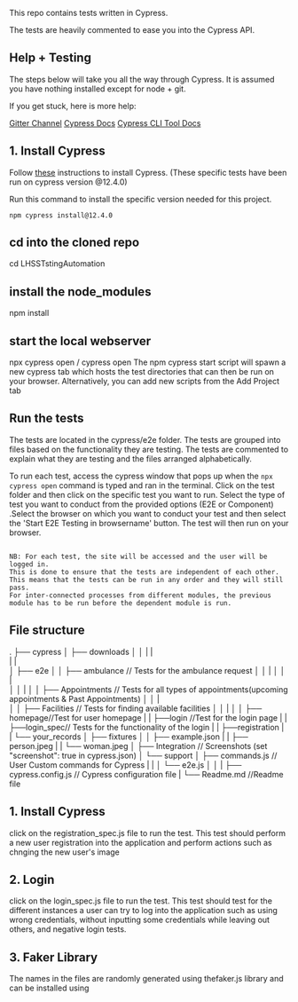 This repo contains tests written in Cypress.

The tests are heavily commented to ease you into the Cypress API.

## Help + Testing
The steps below will take you all the way through Cypress. It is assumed you have nothing installed except for node + git.

If you get stuck, here is more help:

[Gitter Channel](https://app.gitter.im/#/room/#cypress-io_cypress:gitter.im)
[Cypress Docs](https://docs.cypress.io/guides/overview/why-cypress)
[Cypress CLI Tool Docs](https://github.com/cypress-io/cypress-cli)
## 1. Install Cypress
Follow [these](https://docs.cypress.io/guides/getting-started/installing-cypress) instructions to install Cypress. 
(These specific tests have been run on cypress version @12.4.0)

Run this command to install the specific version needed for this project.

`npm cypress install@12.4.0`



## cd into the cloned repo
cd LHSSTstingAutomation

## install the node_modules
npm install

## start the local webserver
npx cypress open / cypress open
The npm cypress start script will spawn a new cypress tab which hosts the test directories that can then be run on your browser. Alternatively, you can add new scripts from the  Add Project tab



## Run the tests
The tests are located in the cypress/e2e folder. The tests are grouped into files based on the functionality they are testing. The tests are commented to explain what they are testing and the files arranged alphabetically.

To run each test, access the cypress window that pops up when the ``` npx cypress open ``` command is typed and ran in the terminal.
Click on the test folder and then click on the specific test you want to run. Select the type of test you want to conduct from the provided options (E2E or Component) .Select the browser on which you want to conduct your test and then select the 'Start E2E Testing in browsername' button. The test will then run on your browser.

```

NB: For each test, the site will be accessed and the user will be logged in. 
This is done to ensure that the tests are independent of each other. 
This means that the tests can be run in any order and they will still pass.
For inter-connected processes from different modules, the previous module has to be run before the dependent module is run.
```



## File structure

.
├── cypress
│   ├── downloads
│   │
|   |   
|   |   
│   ├── e2e
│   │  ├── ambulance // Tests for the ambulance request 
│   │  |
│   │  |    
│   │  |
│   │  ├── Appointments // Tests for all types of appointments(upcoming appointments & Past Appointments)
│   │  |     
│   │  ├── Facilities // Tests for finding available facilities
│   │  | 
│   │  ├── homepage//Test for user homepage
|   |  ├──login //Test for the login page
|   |  ├──login_spec// Tests  for the functionality of the login 
|   |  ├──registration
|   |  └── your_records
│   ├── fixtures
│   │   ├── example.json
|   |   ├── person.jpeg
|   |   └── woman.jpeg
│   ├── Integration // Screenshots (set "screenshot": true in cypress.json)
│   └──  support
│        ├── commands.js // User Custom commands for Cypress
|        |
│        └── e2e.js
│
│
|
├── cypress.config.js // Cypress configuration file
|
└── Readme.md //Readme file


## 1. Install Cypress
click on the registration_spec.js file to run the test. This test should perform a new user registration into the application and perform actions such as chnging the new user's image

## 2. Login
click on the login_spec.js file to run the test. This test should test for the different instances a user can try to log into the application such as using wrong credentials, without inputting some credentials while leaving out others, and negative login tests.

## 3. Faker Library
The names in the files are randomly generated using thefaker.js library and can be installed using 
